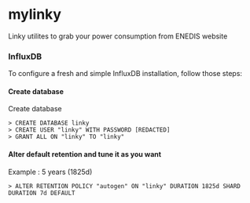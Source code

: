 # mylinky
Linky utilites to grab your power consumption from ENEDIS website


### InfluxDB
To configure a fresh and simple InfluxDB installation, follow those steps:

#### Create database

Create database
```
> CREATE DATABASE linky
> CREATE USER "linky" WITH PASSWORD [REDACTED]
> GRANT ALL ON "linky" TO "linky"
```

#### Alter default retention and tune it as you want

Example : 5 years (1825d)
```
> ALTER RETENTION POLICY "autogen" ON "linky" DURATION 1825d SHARD DURATION 7d DEFAULT
```
